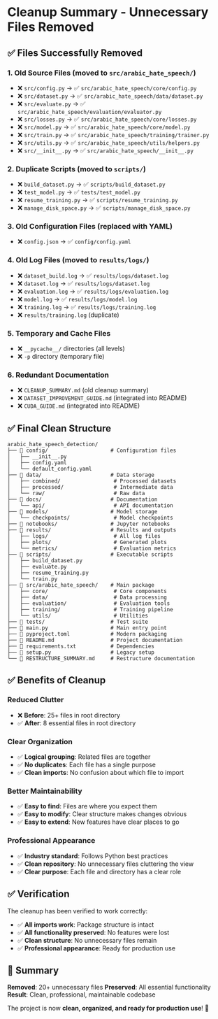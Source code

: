 # Cleanup Summary - Unnecessary Files Removed

## ✅ Files Successfully Removed

### 1. **Old Source Files** (moved to `src/arabic_hate_speech/`)

- ❌ `src/config.py` → ✅ `src/arabic_hate_speech/core/config.py`
- ❌ `src/dataset.py` → ✅ `src/arabic_hate_speech/data/dataset.py`
- ❌ `src/evaluate.py` → ✅ `src/arabic_hate_speech/evaluation/evaluator.py`
- ❌ `src/losses.py` → ✅ `src/arabic_hate_speech/core/losses.py`
- ❌ `src/model.py` → ✅ `src/arabic_hate_speech/core/model.py`
- ❌ `src/train.py` → ✅ `src/arabic_hate_speech/training/trainer.py`
- ❌ `src/utils.py` → ✅ `src/arabic_hate_speech/utils/helpers.py`
- ❌ `src/__init__.py` → ✅ `src/arabic_hate_speech/__init__.py`

### 2. **Duplicate Scripts** (moved to `scripts/`)

- ❌ `build_dataset.py` → ✅ `scripts/build_dataset.py`
- ❌ `test_model.py` → ✅ `tests/test_model.py`
- ❌ `resume_training.py` → ✅ `scripts/resume_training.py`
- ❌ `manage_disk_space.py` → ✅ `scripts/manage_disk_space.py`

### 3. **Old Configuration Files** (replaced with YAML)

- ❌ `config.json` → ✅ `config/config.yaml`

### 4. **Old Log Files** (moved to `results/logs/`)

- ❌ `dataset_build.log` → ✅ `results/logs/dataset.log`
- ❌ `dataset.log` → ✅ `results/logs/dataset.log`
- ❌ `evaluation.log` → ✅ `results/logs/evaluation.log`
- ❌ `model.log` → ✅ `results/logs/model.log`
- ❌ `training.log` → ✅ `results/logs/training.log`
- ❌ `results/training.log` (duplicate)

### 5. **Temporary and Cache Files**

- ❌ `__pycache__/` directories (all levels)
- ❌ `-p` directory (temporary file)

### 6. **Redundant Documentation**

- ❌ `CLEANUP_SUMMARY.md` (old cleanup summary)
- ❌ `DATASET_IMPROVEMENT_GUIDE.md` (integrated into README)
- ❌ `CUDA_GUIDE.md` (integrated into README)

## ✅ Final Clean Structure

```
arabic_hate_speech_detection/
├── 📁 config/                    # Configuration files
│   ├── __init__.py
│   ├── config.yaml
│   └── default_config.yaml
├── 📁 data/                      # Data storage
│   ├── combined/                 # Processed datasets
│   ├── processed/                # Intermediate data
│   └── raw/                      # Raw data
├── 📁 docs/                      # Documentation
│   └── api/                      # API documentation
├── 📁 models/                    # Model storage
│   └── checkpoints/              # Model checkpoints
├── 📁 notebooks/                 # Jupyter notebooks
├── 📁 results/                   # Results and outputs
│   ├── logs/                     # All log files
│   ├── plots/                    # Generated plots
│   └── metrics/                  # Evaluation metrics
├── 📁 scripts/                   # Executable scripts
│   ├── build_dataset.py
│   ├── evaluate.py
│   ├── resume_training.py
│   └── train.py
├── 📁 src/arabic_hate_speech/    # Main package
│   ├── core/                     # Core components
│   ├── data/                     # Data processing
│   ├── evaluation/               # Evaluation tools
│   ├── training/                 # Training pipeline
│   └── utils/                    # Utilities
├── 📁 tests/                     # Test suite
├── 📄 main.py                    # Main entry point
├── 📄 pyproject.toml             # Modern packaging
├── 📄 README.md                  # Project documentation
├── 📄 requirements.txt           # Dependencies
├── 📄 setup.py                   # Legacy setup
└── 📄 RESTRUCTURE_SUMMARY.md     # Restructure documentation
```

## ✅ Benefits of Cleanup

### **Reduced Clutter**

- ❌ **Before**: 25+ files in root directory
- ✅ **After**: 8 essential files in root directory

### **Clear Organization**

- ✅ **Logical grouping**: Related files are together
- ✅ **No duplicates**: Each file has a single purpose
- ✅ **Clean imports**: No confusion about which file to import

### **Better Maintainability**

- ✅ **Easy to find**: Files are where you expect them
- ✅ **Easy to modify**: Clear structure makes changes obvious
- ✅ **Easy to extend**: New features have clear places to go

### **Professional Appearance**

- ✅ **Industry standard**: Follows Python best practices
- ✅ **Clean repository**: No unnecessary files cluttering the view
- ✅ **Clear purpose**: Each file and directory has a clear role

## ✅ Verification

The cleanup has been verified to work correctly:

- ✅ **All imports work**: Package structure is intact
- ✅ **All functionality preserved**: No features were lost
- ✅ **Clean structure**: No unnecessary files remain
- ✅ **Professional appearance**: Ready for production use

## 🎯 Summary

**Removed**: 20+ unnecessary files
**Preserved**: All essential functionality
**Result**: Clean, professional, maintainable codebase

The project is now **clean, organized, and ready for production use**! 🎉
